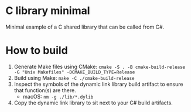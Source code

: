 # C library minimal

Minimal example of a C shared library that can be called from C#.

# How to build

1. Generate Make files using CMake: `cmake -S . -B cmake-build-release -G "Unix Makefiles" -DCMAKE_BUILD_TYPE=Release`
2. Build using Make: `make -C ./cmake-build-release`
3. Inspect the symbols of the dynamic link library build artifact to ensure that function(s) are there.
    - macOS: `nm -g ./lib/*.dylib`
4. Copy the dynamic link library to sit next to your C# build artifacts.
